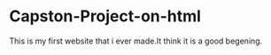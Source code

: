 # Capston-Project-on-html
This is my first website that i ever made.It think it is a good begening.
